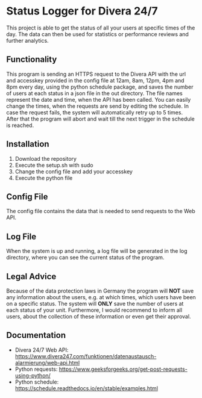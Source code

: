 # Status Logger for Divera 24/7
This project is able to get the status of all your users at specific times of the day. The data can then be used for 
statistics or performance reviews and further analytics.

## Functionality
This program is sending an HTTPS request to the Divera API with the url and accesskey provided in the config file at
12am, 8am, 12pm, 4pm and 8pm every day, using the python schedule package, and saves the number of users at each status 
in a json file in the out directory. The file names represent the date and time, when the API has been called.
You can easily change the times, when the requests are send by editing the schedule. In case the request fails, 
the system will automatically retry up to 5 times. After that the program will abort and wait till the next trigger 
in the schedule is reached.

## Installation
1. Download the repository 
2. Execute the setup.sh with sudo
3. Change the config file and add your accesskey
4. Execute the python file

## Config File
The config file contains the data that is needed to send requests to the Web API. 

## Log File
When the system is up and running, a log file will be generated in the log directory, 
where you can see the current status of the program.

## Legal Advice
Because of the data protection laws in Germany the program will __NOT__ save any information about the users, 
e.g. at which times, which users have been on a specific status. The system will __ONLY__ save the number of users 
at each status of your unit. Furthermore, I would recommend to inform all users, about the collection of these 
information or even get their approval.

## Documentation
- Divera 24/7 Web API: https://www.divera247.com/funktionen/datenaustausch-alarmierung/web-api.html
- Python requests: https://www.geeksforgeeks.org/get-post-requests-using-python/
- Python schedule: https://schedule.readthedocs.io/en/stable/examples.html